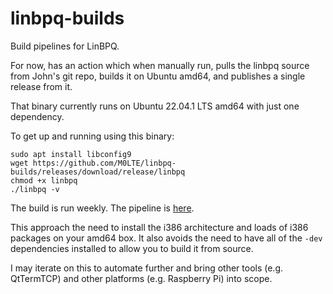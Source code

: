 # linbpq-builds
Build pipelines for LinBPQ.

For now, has an action which when manually run, pulls the linbpq source from John's git repo, builds it on Ubuntu amd64, and publishes a single release from it.

That binary currently runs on Ubuntu 22.04.1 LTS amd64 with just one dependency.

To get up and running using this binary:

```shell
sudo apt install libconfig9
wget https://github.com/M0LTE/linbpq-builds/releases/download/release/linbpq
chmod +x linbpq
./linbpq -v
```

The build is run weekly. The pipeline is [here](https://github.com/M0LTE/linbpq-builds/actions/workflows/build-linbpq.yml).

This approach the need to install the i386 architecture and loads of i386 packages on your amd64 box. It also avoids the need to have all of the `-dev` dependencies installed to allow you to build it from source.

I may iterate on this to automate further and bring other tools (e.g. QtTermTCP) and other platforms (e.g. Raspberry Pi) into scope.

